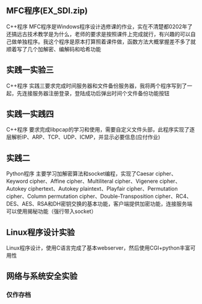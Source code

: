 
## MFC程序(EX_SDI.zip)
C++程序
MFC程序是Windows程序设计选修课的作业，实在不清楚都0202年了还搞远古技术教学是为什么，老师的要求是按照课件上完成就行，有兴趣的可以自己做单独程序。我这个程序是原本打算照着课件做，函数方法大概掌握差不多了就顺着写了几个加解密、编解码和哈希功能

[](http://image.iwonder.run/imgs/2020/08/cc304e8692c79226.png)

[](http://image.iwonder.run/imgs/2020/08/0ccfe50006f9dab6.png)

## 实践一实验三
C++程序
实践三要求完成时间服务器和文件备份服务器，我将两个程序写到了一起，先连接服务器注册登录，登陆成功后弹出时间个文件备份功能按钮

[](http://image.iwonder.run/imgs/2020/08/7ac671845f5b2acb.png)

[](http://image.iwonder.run/imgs/2020/08/ca69ccf8bdade979.png)

[](http://image.iwonder.run/imgs/2020/08/41536704c656d8e4.png)

[](http://image.iwonder.run/imgs/2020/08/0b0a63228caacf68.png)

[](http://image.iwonder.run/imgs/2020/08/0708b541236101ef.png)

## 实践一实践四
C++程序
要求完成libpcap的学习和使用，需要自定义文件头部，此程序实现了逐层解析IP、ARP、TCP、UDP、ICMP，并显示必要信息(应付作业)

[](http://image.iwonder.run/imgs/2020/08/bf415957b160d27a.png)

## 实践二
Python程序
主要学习加解密算法和socket编程，实现了Caesar cipher、Keyword cipher、Affine cipher、Multiliteral cipher、Vigenere cipher、Autokey ciphertext、Autokey plaintext、Playfair cipher、Permutation cipher、Column permutation cipher、Double-Transposition cipher、RC4、DES、AES、RSA和DH密钥交换的基本功能，客户端提供加密功能，连接服务端可以使用揭秘功能（强行带入socket）

[](http://image.iwonder.run/imgs/2020/08/e4e3c3924c2cee74.png)

[](http://image.iwonder.run/imgs/2020/08/e7b727f323b12270.png)

[](http://image.iwonder.run/imgs/2020/08/bb20f9177c3601fe.png)


## Linux程序设计实验
Linux程序设计，使用C语言完成了基本webserver，然后使用CGI+python丰富可用性

## 网络与系统安全实验

### 仅作存档
